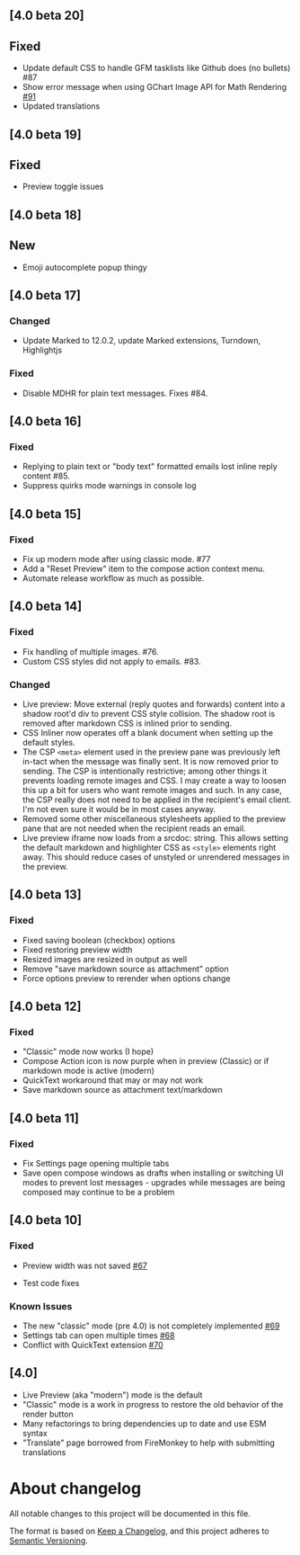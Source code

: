 ## [4.0 beta 20]

## Fixed

- Update default CSS to handle GFM tasklists like Github does (no bullets) #87
- Show error message when using GChart Image API for Math Rendering
  [#91](https://gitlab.com/jfx2006/markdown-here-revival/-/issues/91)
- Updated translations

## [4.0 beta 19]

## Fixed

- Preview toggle issues

## [4.0 beta 18]

## New

- Emoji autocomplete popup thingy

## [4.0 beta 17]

### Changed

- Update Marked to 12.0.2, update Marked extensions, Turndown, Highlightjs

### Fixed

- Disable MDHR for plain text messages. Fixes #84.

## [4.0 beta 16]

### Fixed

- Replying to plain text or "body text" formatted emails lost inline reply content #85.
- Suppress quirks mode warnings in console log

## [4.0 beta 15]

### Fixed

- Fix up modern mode after using classic mode. #77
- Add a "Reset Preview" item to the compose action context menu. 
- Automate release workflow as much as possible.

## [4.0 beta 14]

### Fixed

- Fix handling of multiple images.  #76.
- Custom CSS styles did not apply to emails. #83.

### Changed

- Live preview: Move external (reply quotes and forwards) content into a shadow
  root'd div to prevent CSS style collision. The shadow root is removed after
  markdown CSS is inlined prior to sending.
- CSS Inliner now operates off a blank document when setting up the default
  styles.
- The CSP `<meta>` element used in the preview pane was previously left in-tact
  when the message was finally sent. It is now removed prior to sending. The
  CSP is intentionally restrictive; among other things it prevents loading
  remote images and CSS. I may create a way to loosen this up a bit for users
  who want remote images and such. In any case, the CSP really does not need to
  be applied in the recipient's email client. I'm not even sure it would be in
  most cases anyway.
- Removed some other miscellaneous stylesheets applied to the preview pane that
  are not needed when the recipient reads an email.
- Live preview iframe now loads from a srcdoc: string. This allows setting the
  default markdown and highlighter CSS as `<style>` elements right away. This
  should reduce cases of unstyled or unrendered messages in the preview.

## [4.0 beta 13]

### Fixed

- Fixed saving boolean (checkbox) options
- Fixed restoring preview width
- Resized images are resized in output as well
- Remove "save markdown source as attachment" option
- Force options preview to rerender when options change

## [4.0 beta 12]

### Fixed

- "Classic" mode now works (I hope)
- Compose Action icon is now purple when in preview (Classic) or if
  markdown mode is active (modern)
- QuickText workaround that may or may not work
- Save markdown source as attachment text/markdown

## [4.0 beta 11]

### Fixed

- Fix Settings page opening multiple tabs
- Save open compose windows as drafts when installing or switching UI modes
  to prevent lost messages - upgrades while messages are being composed may
  continue to be a problem

## [4.0 beta 10]

### Fixed

- Preview width was not saved [#67](https://gitlab.com/jfx2006/markdown-here-revival/-/issues/67)

- Test code fixes

### Known Issues

- The new "classic" mode (pre 4.0) is not completely implemented [#69](https://gitlab.com/jfx2006/markdown-here-revival/-/issues/69)
- Settings tab can open multiple times [#68](https://gitlab.com/jfx2006/markdown-here-revival/-/issues/68)
- Conflict with QuickText extension [#70](https://gitlab.com/jfx2006/markdown-here-revival/-/issues/70)

## [4.0]

- Live Preview (aka "modern") mode is the default
- "Classic" mode is a work in progress to restore the old behavior of the
  render button
- Many refactorings to bring dependencies up to date and use ESM syntax
- "Translate" page borrowed from FireMonkey to help with submitting translations

[HEAD]: https://gitlab.com/jfx2006/markdown-here-revival/-/tags/vHEAD

[//]: # (C3-2-DKAC:GGL:Rjfx2006/markdown-here-revival:Tv{t})

# About changelog

All notable changes to this project will be documented in this file.

The format is based on [Keep a Changelog](https://keepachangelog.com/en/1.0.0/),
and this project adheres to [Semantic Versioning](https://semver.org/spec/v2.0.0.html).

